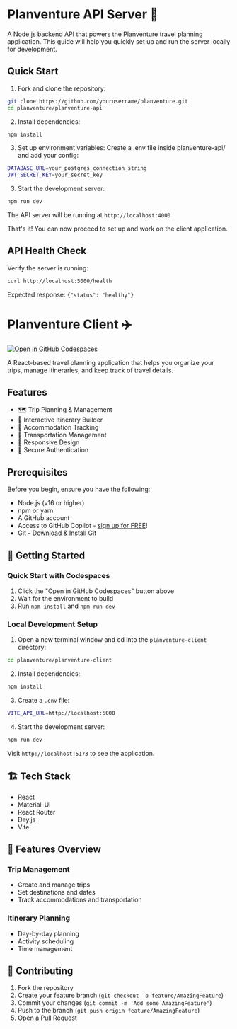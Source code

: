 # Planventure API Server 🚀

A Node.js backend API that powers the Planventure travel planning application. This guide will help you quickly set up and run the server locally for development.

## Quick Start

1. Fork and clone the repository:
```sh
git clone https://github.com/yourusername/planventure.git
cd planventure/planventure-api
```

2. Install dependencies:
```sh
npm install
```

3. Set up environment variables:
Create a .env file inside planventure-api/ and add your config:
```sh
DATABASE_URL=your_postgres_connection_string
JWT_SECRET_KEY=your_secret_key
```

3. Start the development server:
```sh
npm run dev
```

The API server will be running at `http://localhost:4000`

That's it! You can now proceed to set up and work on the client application.

## API Health Check

Verify the server is running:
```sh
curl http://localhost:5000/health
```

Expected response: `{"status": "healthy"}`

# Planventure Client ✈️

[![Open in GitHub Codespaces](https://github.com/codespaces/badge.svg)](https://codespaces.new/github-samples/planventure)

A React-based travel planning application that helps you organize your trips, manage itineraries, and keep track of travel details.

## Features

- 🗺️ Trip Planning & Management
- 📅 Interactive Itinerary Builder
- 🏨 Accommodation Tracking
- 🚗 Transportation Management
- 📱 Responsive Design
- 🔐 Secure Authentication

## Prerequisites

Before you begin, ensure you have the following:
- Node.js (v16 or higher)
- npm or yarn
- A GitHub account
- Access to GitHub Copilot - [sign up for FREE](https://gh.io/gfb-copilot)!
- Git - [Download & Install Git](https://git-scm.com/downloads)

## 🚀 Getting Started

### Quick Start with Codespaces

1. Click the "Open in GitHub Codespaces" button above
2. Wait for the environment to build
3. Run `npm install` and `npm run dev`

### Local Development Setup

1. Open a new terminal window and cd into the `planventure-client` directory:
```sh
cd planventure/planventure-client
```

2. Install dependencies:
```sh
npm install
```

3. Create a `.env` file:
```sh
VITE_API_URL=http://localhost:5000
```

4. Start the development server:
```sh
npm run dev
```

Visit `http://localhost:5173` to see the application.

## 🏗️ Tech Stack

- React
- Material-UI
- React Router
- Day.js
- Vite

## 📱 Features Overview

### Trip Management
- Create and manage trips
- Set destinations and dates
- Track accommodations and transportation

### Itinerary Planning
- Day-by-day planning
- Activity scheduling
- Time management

## 🤝 Contributing

1. Fork the repository
2. Create your feature branch (`git checkout -b feature/AmazingFeature`)
3. Commit your changes (`git commit -m 'Add some AmazingFeature'`)
4. Push to the branch (`git push origin feature/AmazingFeature`)
5. Open a Pull Request
